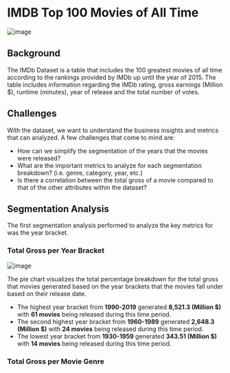 # IMDB Top 100 Movies of All Time 

![image](https://user-images.githubusercontent.com/123096758/230480135-84d1be13-febd-40a1-958e-be017aa255d3.png)

## Background 

The IMDb Dataset is a table that includes the 100 greatest movies of all time according to the rankings provided by IMDb up until the year of 2015. The table includes information regarding the IMDb rating, gross earnings (Million $), runtime (minutes), year of release and the total number of votes. 

## Challenges

With the dataset, we want to understand the business insights and metrics that can analyzed. A few challenges that come to mind are: 

* How can we simplify the segmentation of the years that the movies were released? 
* What are the important metrics to analyze for each segmentation breakdown? (i.e. genre, category, year, etc.) 
* Is there a correlation between the total gross of a movie compared to that of the other attributes within the dataset? 

## Segmentation Analysis 

The first segmentation analysis performed to analyze the key metrics for was the year bracket. 

### Total Gross per Year Bracket 

![image](https://user-images.githubusercontent.com/123096758/230493044-cb76a9a3-79e3-4adb-a7f0-05d29f8a92f9.png)

The pie chart visualizes the total percentage breakdown for the total gross that movies generated based on the year brackets that the movies fall under based on their release date. 

* The highest year bracket from **1990-2019** generated **8,521.3 (Million $)** with **61 movies** being released during this time period. 
* The second highest year bracket from **1960-1989** generated **2,648.3 (Million $)** with **24 movies** being released during this time period. 
* The lowest year bracket from **1930-1959** generated **343.51 (Million $)** with **14 movies** being released during this time period. 

### Total Gross per Movie Genre 
